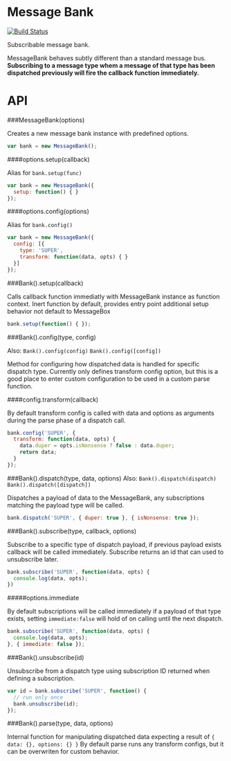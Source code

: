 Message Bank
===

[![Build Status](https://travis-ci.org/krambuhl/message-bank.svg)](https://travis-ci.org/krambuhl/message-bank) 

Subscribable message bank.  

MessageBank behaves subtly different than a standard message bus. **Subscribing to a message type whem a message of that type has been dispatched previously will fire the callback function immediately.**

API
===

###MessageBank(options)

Creates a new message bank instance with predefined options.

```js
var bank = new MessageBank();
```

####options.setup(callback)

Alias for `bank.setup(func)`

```js
var bank = new MessageBank({
  setup: function() { }  
});
```

####options.config(options)

Alias for `bank.config()`

```js
var bank = new MessageBank({
  config: [{
    type: 'SUPER',
    transform: function(data, opts) { }
  }]
});
```

###Bank().setup(callback)

Calls callback function immediatly with MessageBank instance as function context.  Inert function by default, provides entry point additional setup behavior not default to MessageBox

```js
bank.setup(function() { });
```

###Bank().config(type, config)

Also: `Bank().config(config)` `Bank().config([config])`

Method for configuring how dispatched data is handled for specific dispatch type.  Currently only defines transform config option, but this is a good place to enter custom configuration to be used in a custom parse function.

####config.transform(callback)

By default transform config is called with data and options as arguments during the parse phase of a dispatch call.

```js
bank.config('SUPER', {
  transform: function(data, opts) {
    data.duper = opts.isNonsense ? false : data.duper;
    return data;
  }
});
```

###Bank().dispatch(type, data, options)
Also: `Bank().dispatch(dispatch)` `Bank().dispatch([dispatch])`

Dispatches a payload of data to the MessageBank, any subscriptions matching the payload type will be called.

```js
bank.dispatch('SUPER', { duper: true }, { isNonsense: true });
```

###Bank().subscribe(type, callback, options)

Subscribe to a specific type of dispatch payload, if previous payload exists callback will be called immediately.  Subscribe returns an id that can used to unsubscribe later.

```js
bank.subscribe('SUPER', function(data, opts) {
  console.log(data, opts);
})
```

#####options.immediate 

By default subscriptions will be called immediately if a payload of that type exists, setting `immediate:false` will hold of on calling until the next dispatch.

```js
bank.subscribe('SUPER', function(data, opts) {
  console.log(data, opts);
}, { immediate: false });
```

###Bank().unsubscribe(id)

Unsubscribe from a dispatch type using subscription ID returned when defining a subscription.

```js
var id = bank.subscribe('SUPER', function() {
  // run only once
  bank.unsubscribe(id);
});
```

###Bank().parse(type, data, options)

Internal function for manipulating dispatched data expecting a result of `{ data: {}, options: {} }`  By default parse runs any transform configs, but it can be overwriten for custom behavior.